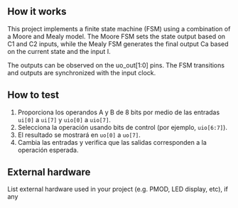 <!---

This file is used to generate your project datasheet. Please fill in the information below and delete any unused
sections.

You can also include images in this folder and reference them in the markdown. Each image must be less than
512 kb in size, and the combined size of all images must be less than 1 MB.
-->

## How it works

This project implements a finite state machine (FSM) using a combination of a Moore and Mealy model. The Moore FSM sets the state output based on C1 and C2 inputs, while the Mealy FSM generates the final output Ca based on the current state and the input I.

The outputs can be observed on the uo_out[1:0] pins. The FSM transitions and outputs are synchronized with the input clock.


## How to test

1. Proporciona los operandos A y B de 8 bits por medio de las entradas `ui[0]` a `ui[7]` y `uio[0]` a `uio[7]`.
2. Selecciona la operación usando bits de control (por ejemplo, `uio[6:7]`).
3. El resultado se mostrará en `uo[0]` a `uo[7]`.
4. Cambia las entradas y verifica que las salidas corresponden a la operación esperada.

## External hardware

List external hardware used in your project (e.g. PMOD, LED display, etc), if any
